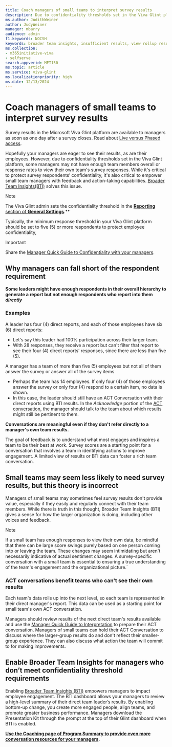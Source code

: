 ```yaml
---
title: Coach managers of small teams to interpret survey results 
description: Due to confidentiality thresholds set in the Viva Glint platform, some feedback results don't display data. Managers of these teams can still have great Team Conversations.
ms.author: JudithWeiner
author: JudyWeiner
manager: mbarry
audience: admin
f1.keywords: NOCSH
keywords: broader team insights, insufficient results, view rollup results
ms.collection:  
- m365initiative-viva
- selfserve 
search.appverid: MET150 
ms.topic: article
ms.service: viva-glint
ms.localizationpriority: high
ms.date: 12/13/2024
---
```


# Coach managers of small teams to interpret survey results

Survey results in the Microsoft Viva Glint platform are available to managers as soon as one day after a survey closes. Read about [Live versus Phased access](/viva/glint/setup/live-versus-phased-access). 

Hopefully your managers are eager to see their results, as are their employees. However, due to confidentiality thresholds set in the Viva Glint platform, some managers may not have enough team members overall or response rates to view their own team's survey responses. While it's critical to protect survey respondents’ confidentiality, it's also critical to empower small team managers with feedback and action-taking capabilities. [Broader Team Insights(BTI)](/../../viva/glint/reports/broader-team-insights) solves this issue.

>[!NOTE]
> The Viva Glint admin sets the confidentiality threshold in the [**Reporting** section of **General Settings**](/../../viva/glint/setup/manage-general-settings#reporting).** 
>
> Typically, the minimum response threshold in your Viva Glint platform should be set to five (5) or more respondents to protect employee confidentiality,

> [!IMPORTANT]
> Share the [Manager Quick Guide to Confidentiality with your managers](/../../viva/glint/setup/manager-quick-guides-overview).

## Why managers can fall short of the respondent requirement 

**Some leaders might have enough respondents in their overall hierarchy to generate a report but not enough respondents who report into them *directly***
  
### Examples

A leader has four (4) direct reports, and each of those employees have six (6) direct reports:
- Let's say this leader had 100% participation across their larger team.
- With 28 responses, they receive a report but can't filter that report to see their four (4) direct reports’ responses, since there are less than five (5).

A manager has a team of more than five (5) employees but not all of them answer the survey or answer all of the survey items

 - Perhaps the team has 14 employees. If only four (4) of those employees answer the survey or only four (4) respond to a certain item, no data is shown.
 - In this case, the leader should still have an ACT Conversation with their direct reports using BTI results. In the *Acknowledge* portion of the [ACT conversation](/../../viva/glint/people-science/managers-using-act-conversations), the manager should talk to the team about which results might still be pertinent to them.

**Conversations are meaningful even if they don't refer directly to a manager's own team results.**

The goal of feedback is to understand what most engages and inspires a team to be their best at work. Survey scores are a starting point for a conversation that involves a team in identifying actions to improve engagement. A limited view of results or BTI data can foster a rich team conversation.

## Small teams may seem less likely to need survey results, but this theory is incorrect
Managers of small teams may sometimes feel survey results don't provide value, especially if they easily and regularly connect with their team members. While there is truth in this thought, Broader Team Insights 
 (BTI) gives a sense for how the larger organization is doing, including other voices and feedback.

>[!NOTE]
>If a small team has enough responses to view their own data, be mindful that there can be large score swings purely based on one person coming into or leaving the team. These changes may seem intimidating but aren't necessarily indicative of actual sentiment changes. A survey-specific conversation with a small team is essential to ensuring a true understanding of the team's engagement and the organizational picture.`

### ACT conversations benefit teams who can't see their own results 

Each team's data rolls up into the next level, so each team is represented in their direct manager's report. This data can be used as a starting point for small team's own ACT conversation. 

Managers should review results of the next direct team's results available and use the [Manager Quick Guide to Interpretation](/../../viva/glint/setup/quick-guide-manager-doc-pitfalls) to prepare their ACT conversation. Managers of small teams can hold their ACT Conversation to discuss where the larger-group results do and don't reflect their smaller-group experience. They can also discuss what action the team will commit to for making improvements.

## Enable Broader Team Insights for managers who don’t meet confidentiality threshold requirements

Enabling [Broader Team Insights (BTI)](/../../viva/glint/reports/broader-team-insights) empowers managers to impact employee engagement. The BTI dashboard allows your managers to review a high-level summary of their direct team leader’s results. By enabling bottom-up change, you create more engaged people, align teams, and promote greater business performance. Managers download the Presentation Kit through the prompt at the top of their Glint dashboard when BTI is enabled.

**[Use the Coaching page of Program Summary to provide even more conversation resources for your managers](/../../viva/glint/setup/program-summary-coaching).**

